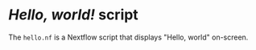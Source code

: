 # *Hello, world!* script

The `hello.nf` is a Nextflow script that displays "Hello, world" on-screen. 
